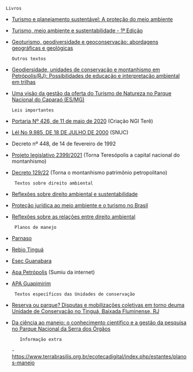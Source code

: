 
     Livros

* [Turismo e planejamento sustentável: A proteção do meio ambiente](https://plataforma.bvirtual.com.br/Leitor/Publicacao/26778/pdf/0)
* [Turismo, meio ambiente e sustentabilidade - 1ª Edição](https://plataforma.bvirtual.com.br/Acervo/Publicacao/26815)
* [Geoturismo, geodiversidade e geoconservação: abordagens geográficas e geológicas](https://plataforma.bvirtual.com.br/Acervo/Publicacao/174999)





      Outros textos


* [Geodiersidade, unidades de conservação e montanhismo em Petrópolis(RJ): Possibilidades de educação e interpretação ambiental em trilhas](https://plataforma.bvirtual.com.br/Acervo/Publicacao/174999)
* [Uma visão da gestão da oferta do Turismo de Natureza no Parque Nacional do Caparaó (ES/MG)](http://www.ivt.coppe.ufrj.br/caderno/index.php/caderno/article/view/1838/0)





      Leis importantes

- [Portaria Nº 426, de 11 de maio de 2020](https://www.in.gov.br/en/web/dou/-/portaria-n-426-de-11-de-maio-de-2020-256529597) (Criação NGI Terê)

- [LéI No 9.985, DE 18 DE JULHO DE 2000](http://www.planalto.gov.br/ccivil_03/leis/l9985.htm#:~:text=LEI%20No%209.985%2C%20DE%2018%20DE%20JULHO%20DE%202000.&text=Regulamenta%20o%20art.,Natureza%20e%20d%C3%A1%20outras%20provid%C3%AAncias.) (SNUC)

- Decreto nº 448, de 14 de fevereiro de 1992

- [Projeto legislativo  2399/2021](https://www25.senado.leg.br/web/atividade/materias/-/materia/148971) (Torna Teresópolis a capital nacional do montanhismo)

- [Decreto 129/22]( https://www.petropolis.rj.gov.br/pmp/index.php/imprensa/noticias/item/19245-prefeitura-torna-montanhismo-patrim%C3%B4nio-municipal ) (Torna o montanhismo patrimônio petropolitano)



 
       Textos sobre direito ambiental

* [Reflexões sobre direito ambiental e sustentabilidade](https://github.com/AnaMCMV/Turismo/blob/main/Turismo/6%20PER%C3%8DODO/Projeto%20Integrador%203/Textos%20norteadores/Reflexoes_sobre_direito_ambiental_e_sust.pdf)

* [Proteção jurídica ao meio ambiente e o turismo no Brasil](https://github.com/AnaMCMV/Turismo/blob/main/Turismo/6%20PER%C3%8DODO/Projeto%20Integrador%203/Textos%20norteadores/TEXTO%2020%20-%20Prote%C3%A7%C3%A3o%20jur%C3%ADdica%20ao%20meio%20ambiente%20e%20o%20turismo%20no%20Brasil.pdf)

* [ Reflexões sobre as relações entre direito ambiental](https://github.com/AnaMCMV/Turismo/blob/main/Turismo/6%20PER%C3%8DODO/Projeto%20Integrador%203/Textos%20norteadores/TEXTO%2021%20-%20Reflex%C3%B5es%20sobre%20as%20rela%C3%A7%C3%B5es%20entre%20direito%20ambiental.pdf)


     
       Planos de manejo
     
     
* [Parnaso](https://www.icmbio.gov.br/parnaserradosorgaos/o-que-fazemos/gestao-e-manejo.html)     

* [Rebio Tinguá](https://github.com/AnaMCMV/Turismo/blob/main/Turismo/6%20PER%C3%8DODO/Projeto%20Integrador%203/Planos%20de%20manejo/Plano%20de%20Manejo%20Rebio%20do%20Tingu%C3%A1.pdf)

* [Esec Guanabara](https://www.icmbio.gov.br/apaguapimirim/planos-de-manejo)

* [Apa Petrópolis]()  (Sumiu da internet)

* [APA Guapimirim](https://www.icmbio.gov.br/apaguapimirim/planos-de-manejo)



       Textos específicos das Unidades de conservação
     

* [Reserva ou parque? Disputas e mobilizações coletivas em torno deuma Unidade de Conservação no Tinguá, Baixada Fluminense, RJ](https://app.uff.br/riuff/bitstream/handle/1/23940/TCC%20-%20Ana%20Lucia%20Costa%20Da%20Rosa.pdf?sequence=1&isAllowed=y)
* [Da ciência ao manejo: o conhecimento científico e a gestão da pesquisa no Parque Nacional da Serra dos Órgãos](https://www.researchgate.net/profile/Ernesto-Viveiros-De-Castro/publication/326845581_Da_ciencia_ao_manejoo_conhecimento_cientifico_e_a_gestao_da_pesquisa_no_Parque_Nacional_da_Serra_dos_Orgaos/links/5b68fc0145851546c9f68d3e/Da-ciencia-ao-manejoo-conhecimento-cientifico-e-a-gestao-da-pesquisa-no-Parque-Nacional-da-Serra-dos-Orgaos.pdf)





         Informação extra
      
     
  -https://www.terrabrasilis.org.br/ecotecadigital/index.php/estantes/planos-manejo
